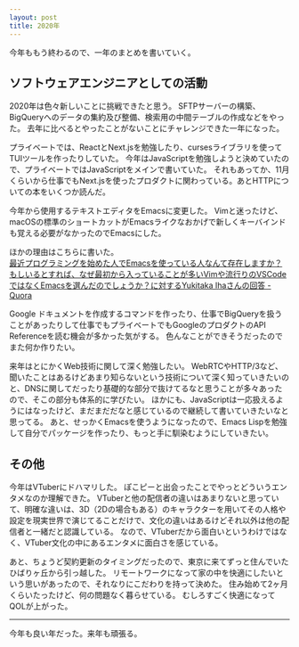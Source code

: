 ```yaml
---
layout: post
title: 2020年
---
```


今年ももう終わるので、一年のまとめを書いていく。

## ソフトウェアエンジニアとしての活動
2020年は色々新しいことに挑戦できたと思う。
SFTPサーバーの構築、BigQueryへのデータの集約及び整備、検索用の中間テーブルの作成などをやった。
去年に比べるとやったことがないことにチャレンジできた一年になった。

プライベートでは、ReactとNext.jsを勉強したり、cursesライブラリを使ってTUIツールを作ったりしていた。
今年はJavaScriptを勉強しようと決めていたので、プライベートではJavaScriptをメインで書いていた。
それもあってか、11月くらいから仕事でもNext.jsを使ったプロダクトに関わっている。あとHTTPについての本をいくつか読んだ。

今年から使用するテキストエディタをEmacsに変更した。
Vimと迷ったけど、macOSの標準のショートカットがEmacsライクなおかげで新しくキーバインドも覚える必要がなかったのでEmacsにした。

ほかの理由はこちらに書いた。<br>
[最近プログラミングを始めた人でEmacsを使っている人なんて存在しますか？もしいるとすれば、なぜ最初から入っていることが多いVimや流行りのVSCodeではなくEmacsを選んだのでしょうか？に対するYukitaka Ihaさんの回答 - Quora](https://qr.ae/Td37UW)

Google ドキュメントを作成するコマンドを作ったり、仕事でBigQueryを扱うことがあったりして仕事でもプライベートでもGoogleのプロダクトのAPI Referenceを読む機会が多かった気がする。
色んなことができそうだったのでまた何か作りたい。

来年はとにかくWeb技術に関して深く勉強したい。
WebRTCやHTTP/3など、聞いたことはあるけどあまり知らないという技術について深く知っていきたいのと、DNSに関してだったり基礎的な部分で抜けてるなと思うことが多々あったので、そこの部分も体系的に学びたい。
ほかにも、JavaScriptは一応扱えるようにはなったけど、まだまだだなと感じているので継続して書いていきたいなと思ってる。
あと、せっかくEmacsを使うようになったので、Emacs Lispを勉強して自分でパッケージを作ったり、もっと手に馴染むようにしていきたい。

## その他
今年はVTuberにドハマリした。
ぽこピーと出会ったことでやっとどういうエンタメなのか理解できた。
VTuberと他の配信者の違いはあまりないと思っていて、明確な違いは、3D（2Dの場合もある）のキャラクターを用いてその人格や設定を現実世界で演じてることだけで、文化の違いはあるけどそれ以外は他の配信者と一緒だと認識している。
なので、VTuberだから面白いというわけではなく、VTuber文化の中にあるエンタメに面白さを感じている。

あと、ちょうど契約更新のタイミングだったので、東京に来てずっと住んでいたひばりヶ丘から引っ越した。
リモートワークになって家の中を快適にしたいという思いがあったので、それなりにこだわりを持って決めた。
住み始めて2ヶ月くらいたったけど、何の問題なく暮らせている。
むしろすごく快適になってQOLが上がった。

---
今年も良い年だった。来年も頑張る。
